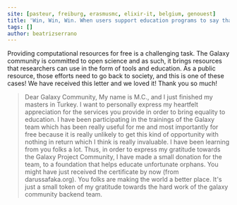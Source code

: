 ```yaml
---
site: [pasteur, freiburg, erasmusmc, elixir-it, belgium, genouest]
title: 'Win, Win, Win. When users support education programs to say thanks for free Galaxy resources'
tags: []
author: beatrizserrano
---
```


Providing computational resources for free is a challenging task. The Galaxy community is committed to open science and as such, it brings resources that researchers can use in the form of tools and education. As a public resource, those efforts need to go back to society, and this is one of these cases! We have received this letter and we loved it! Thank you so much!

> Dear Galaxy Community,
My name is M.C., and I just finished my masters in Turkey. I want to personally express my heartfelt appreciation for the services you provide in order to bring equality to education. I have been participating in the trainings of the Galaxy team which has been really useful for me and most importantly for free because it is really unlikely to get this kind of opportunity with nothing in return which I think is really invaluable. I have been learning from you folks a lot. Thus, in order to express my gratitude towards the Galaxy Project Community, I have made a small donation for the team, to a foundation that helps educate unfortunate orphans. You might have just received the certificate by now (from darussafaka.org). You folks are making the world a better place. It's just a small token of my gratitude towards the hard work of the galaxy community backend team.
